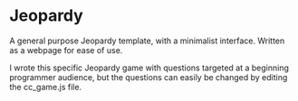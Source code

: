 # Jeopardy

A general purpose Jeopardy template, with a minimalist interface. Written as a webpage for ease of use.

I wrote this specific Jeopardy game with questions targeted at a beginning programmer audience, but the questions can easily be changed by editing the cc_game.js file. 